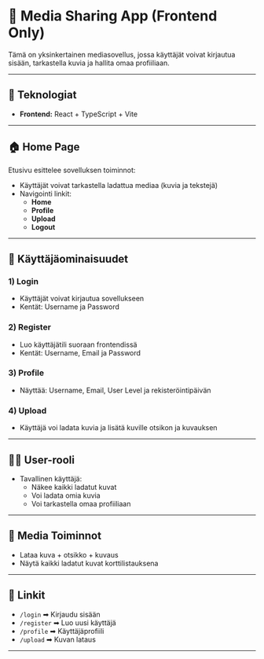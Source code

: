 # 📸 Media Sharing App (Frontend Only)

Tämä on yksinkertainen mediasovellus, jossa käyttäjät voivat kirjautua sisään, tarkastella kuvia ja hallita omaa profiiliaan.

---

## 🔧 Teknologiat
- **Frontend:** React + TypeScript + Vite

---

## 🏠 Home Page
Etusivu esittelee sovelluksen toiminnot:
- Käyttäjät voivat tarkastella ladattua mediaa (kuvia ja tekstejä)
- Navigointi linkit:
  - **Home**
  - **Profile**
  - **Upload**
  - **Logout**

---

## 🔐 Käyttäjäominaisuudet

### 1) **Login**
- Käyttäjät voivat kirjautua sovellukseen
- Kentät: Username ja Password

### 2) **Register**
- Luo käyttäjätili suoraan frontendissä
- Kentät: Username, Email ja Password

### 3) **Profile**
- Näyttää: Username, Email, User Level ja rekisteröintipäivän

### 4) **Upload**
- Käyttäjä voi ladata kuvia ja lisätä kuville otsikon ja kuvauksen

---

## 🙋‍♂️ User-rooli
- Tavallinen käyttäjä:
  - Näkee kaikki ladatut kuvat
  - Voi ladata omia kuvia
  - Voi tarkastella omaa profiiliaan

---

## 📸 Media Toiminnot
- Lataa kuva + otsikko + kuvaus
- Näytä kaikki ladatut kuvat korttilistauksena

---

## 🔗 Linkit
- `/login` ➡ Kirjaudu sisään
- `/register` ➡ Luo uusi käyttäjä
- `/profile` ➡ Käyttäjäprofiili
- `/upload` ➡ Kuvan lataus

---
